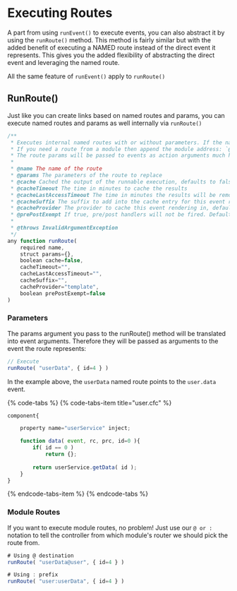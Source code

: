 # Executing Routes

A part from using `runEvent()` to execute events, you can also abstract it by using the `runRoute()` method.  This method is fairly similar but with the added benefit of executing a NAMED route instead of the direct event it represents.  This gives you the added flexibility of abstracting the direct event and leveraging the named route.

All the same feature of `runEvent()` apply to `runRoute()`

## RunRoute\(\)

Just like you can create links based on named routes and params, you can execute named routes and params as well internally via `runRoute()`

```javascript
/**
 * Executes internal named routes with or without parameters. If the named route is not found or the route has no event to execute then this method will throw an `InvalidArgumentException`.
 * If you need a route from a module then append the module address: `@moduleName` or prefix it like in run event calls `moduleName:routeName` in order to find the right route.
 * The route params will be passed to events as action arguments much how eventArguments work.
 *
 * @name The name of the route
 * @params The parameters of the route to replace
 * @cache Cached the output of the runnable execution, defaults to false. A unique key will be created according to event string + arguments.
 * @cacheTimeout The time in minutes to cache the results
 * @cacheLastAccessTimeout The time in minutes the results will be removed from cache if idle or requested
 * @cacheSuffix The suffix to add into the cache entry for this event rendering
 * @cacheProvider The provider to cache this event rendering in, defaults to 'template'
 * @prePostExempt If true, pre/post handlers will not be fired. Defaults to false
 *
 * @throws InvalidArgumentException
 */
any function runRoute(
	required name,
	struct params={},
	boolean cache=false,
	cacheTimeout="",
	cacheLastAccessTimeout="",
	cacheSuffix="",
	cacheProvider="template",
	boolean prePostExempt=false
)
```

### Parameters

The params argument you pass to the runRoute\(\) method will be translated into event arguments. Therefore they will be passed as arguments to the event the route represents:

```javascript
// Execute
runRoute( "userData", { id=4 } )
```

In the example above, the `userData` named route points to the `user.data` event.

{% code-tabs %}
{% code-tabs-item title="user.cfc" %}
```javascript
component{

    property name="userService" inject;

    function data( event, rc, prc, id=0 ){
        if( id == 0 )
            return {};
            
        return userService.getData( id );
    }
}
```
{% endcode-tabs-item %}
{% endcode-tabs %}

### Module Routes

If you want to execute module routes, no problem!  Just use our `@ or :` notation to tell the controller from which module's router we should pick the route from.

```javascript
# Using @ destination
runRoute( "userData@user", { id=4 } )

# Using : prefix
runRoute( "user:userData", { id=4 } )
```



